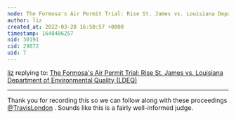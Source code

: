 ```yaml
---
node: The Formosa's Air Permit Trial: Rise St. James vs. Louisiana Department of Environmental Quality (LDEQ)
author: liz
created_at: 2022-03-28 16:50:57 +0000
timestamp: 1648486257
nid: 30191
cid: 29872
uid: 7
---
```




[liz](../profile/liz) replying to: [The Formosa's Air Permit Trial: Rise St. James vs. Louisiana Department of Environmental Quality (LDEQ)](../notes/TravisLondon/03-26-2022/the-formosa-s-air-permit-trial-rise-st-james-vs-louisiana-department-of-environmental-quality-ldeq)

----
Thank you for recording this so we can follow along with these proceedings [@TravisLondon](/profile/TravisLondon) . Sounds like this is a fairly well-informed judge. 